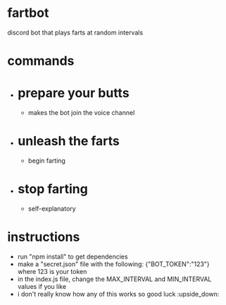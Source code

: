 # fartbot
discord bot that plays farts at random intervals

# commands
 - # prepare your butts
     - makes the bot join the voice channel
 - # unleash the farts
     - begin farting
 - # stop farting
     - self-explanatory

# instructions
 - run "npm install" to get dependencies
 - make a "secret.json" file with the following: {"BOT_TOKEN":"123"} where 123 is your token
 - in the index.js file, change the MAX_INTERVAL and MIN_INTERVAL values if you like
 - i don't really know how any of this works so good luck :upside_down: